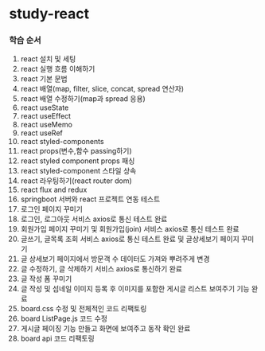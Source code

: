 # study-react

### 학습 순서

1. react 설치 및 세팅
2. react 실행 흐름 이해하기
3. react 기본 문법
4. react 배열(map, filter, slice, concat, spread 연산자)
5. react 배열 수정하기(map과 spread 응용)
6. react useState
7. react useEffect
8. react useMemo
9. react useRef
10. react styled-components
11. react props(변수,함수 passing하기)
12. react styled component props 패싱
13. react styled-component 스타일 상속
14. react 라우팅하기(react router dom)
15. react flux and redux
16. springboot 서버와 react 프로젝트 연동 테스트
17. 로그인 페이지 꾸미기
18. 로그인, 로그아웃 서비스 axios로 통신 테스트 완료
19. 회원가입 페이지 꾸미기 및 회원가입(join) 서비스 axios로 통신 테스트 완료
20. 글쓰기, 글목록 조회 서비스 axios로 통신 테스트 완료 및 글상세보기 페이지 꾸미기
21. 글 상세보기 페이지에서 방문객 수 데이터도 가져와 뿌려주게 변경
22. 글 수정하기, 글 삭제하기 서비스 axios로 통신하기 완료
23. 글 작성 폼 꾸미기
24. 글 작성 및 섬네일 이미지 등록 후 이미지를 포함한 게시글 리스트 보여주기 기능 완료
25. board.css 수정 및 전체적인 코드 리팩토링
26. board ListPage.js 코드 수정
27. 게시글 페이징 기능 만들고 화면에 보여주고 동작 확인 완료
28. board api 코드 리팩토링